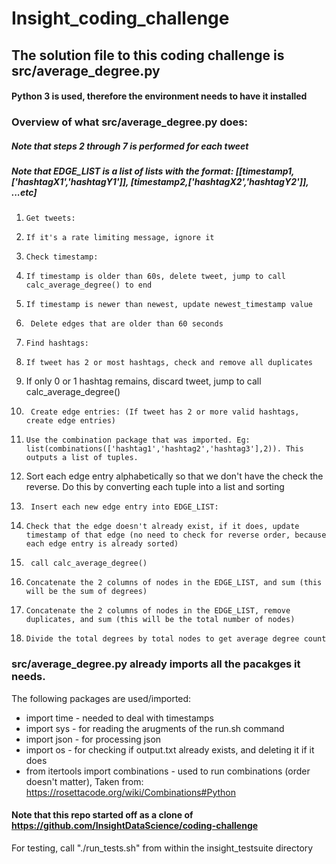# Insight_coding_challenge

## The solution file to this coding challenge is src/average_degree.py 
#### Python 3 is used, therefore the environment needs to have it installed

### Overview of what src/average_degree.py does:
##### Note that steps 2 through 7 is performed for each tweet
##### Note that EDGE_LIST is a list of lists with the format: [[timestamp1,['hashtagX1','hashtagY1']], [timestamp2,['hashtagX2','hashtagY2']], ...etc]

1.     Get tweets:
  1.     If it's a rate limiting message, ignore it
2.     Check timestamp:
  2.     If timestamp is older than 60s, delete tweet, jump to call calc_average_degree() to end
  2.     If timestamp is newer than newest, update newest_timestamp value
3.      Delete edges that are older than 60 seconds
4.     Find hashtags:
  4.     If tweet has 2 or most hashtags, check and remove all duplicates
  4.    If only 0 or 1 hashtag remains, discard tweet, jump to call calc_average_degree()
5.   	Create edge entries: (If tweet has 2 or more valid hashtags, create edge entries)
  5.     Use the combination package that was imported. Eg: list(combinations(['hashtag1','hashtag2','hashtag3'],2)). This outputs a list of tuples.
  5.    Sort each edge entry alphabetically so that we don't have the check the reverse. Do this by converting each tuple into a list and sorting
6.      Insert each new edge entry into EDGE_LIST:
  6.     Check that the edge doesn't already exist, if it does, update timestamp of that edge (no need to check for reverse order, because each edge entry is already sorted)
7.      call calc_average_degree()
  7.     Concatenate the 2 columns of nodes in the EDGE_LIST, and sum (this will be the sum of degrees)
  7.     Concatenate the 2 columns of nodes in the EDGE_LIST, remove duplicates, and sum (this will be the total number of nodes)
  7.     Divide the total degrees by total nodes to get average degree count


### src/average_degree.py already imports all the pacakges it needs. 

The following packages are used/imported:

* import time - needed to deal with timestamps
* import sys - for reading the arugments of the run.sh command
* import json - for processing json
* import os - for checking if output.txt already exists, and deleting it if it does
* from itertools import combinations - used to run combinations (order doesn't matter), Taken from: https://rosettacode.org/wiki/Combinations#Python


#### Note that this repo started off as a clone of https://github.com/InsightDataScience/coding-challenge

For testing, call "./run_tests.sh" from within the insight_testsuite directory